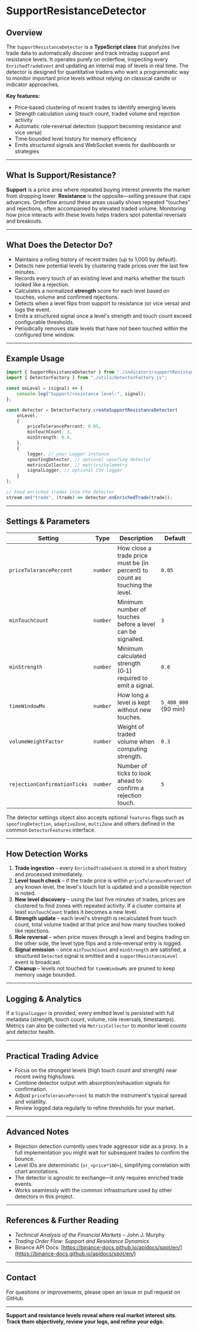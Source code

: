 # SupportResistanceDetector

## Overview

The `SupportResistanceDetector` is a **TypeScript class** that analyzes live trade data to automatically discover and track intraday support and resistance levels. It operates purely on orderflow, inspecting every `EnrichedTradeEvent` and updating an internal map of levels in real time. The detector is designed for quantitative traders who want a programmatic way to monitor important price levels without relying on classical candle or indicator approaches.

**Key features:**

- Price‑based clustering of recent trades to identify emerging levels
- Strength calculation using touch count, traded volume and rejection activity
- Automatic role‑reversal detection (support becoming resistance and vice versa)
- Time‑bounded level history for memory efficiency
- Emits structured signals and WebSocket events for dashboards or strategies

---

## What Is Support/Resistance?

**Support** is a price area where repeated buying interest prevents the market from dropping lower. **Resistance** is the opposite—selling pressure that caps advances. Orderflow around these areas usually shows repeated "touches" and rejections, often accompanied by elevated traded volume. Monitoring how price interacts with these levels helps traders spot potential reversals and breakouts.

---

## What Does the Detector Do?

- Maintains a rolling history of recent trades (up to 1,000 by default).
- Detects new potential levels by clustering trade prices over the last few minutes.
- Records every touch of an existing level and marks whether the touch looked like a rejection.
- Calculates a normalized **strength** score for each level based on touches, volume and confirmed rejections.
- Detects when a level flips from support to resistance (or vice versa) and logs the event.
- Emits a structured signal once a level's strength and touch count exceed configurable thresholds.
- Periodically removes stale levels that have not been touched within the configured time window.

---

## Example Usage

```ts
import { SupportResistanceDetector } from "./indicators/supportResistanceDetector.js";
import { DetectorFactory } from "./utils/detectorFactory.js";

const onLevel = (signal) => {
    console.log("Support/resistance level:", signal);
};

const detector = DetectorFactory.createSupportResistanceDetector(
    onLevel,
    {
        priceTolerancePercent: 0.05,
        minTouchCount: 3,
        minStrength: 0.6,
    },
    {
        logger, // your Logger instance
        spoofingDetector, // optional spoofing detector
        metricsCollector, // metrics/telemetry
        signalLogger, // optional CSV logger
    }
);

// Feed enriched trades into the detector
stream.on("trade", (trade) => detector.onEnrichedTrade(trade));
```

---

## Settings & Parameters

| Setting                      | Type     | Description                                                                  | Default              |
| ---------------------------- | -------- | ---------------------------------------------------------------------------- | -------------------- |
| `priceTolerancePercent`      | `number` | How close a trade price must be (in percent) to count as touching the level. | `0.05`               |
| `minTouchCount`              | `number` | Minimum number of touches before a level can be signalled.                   | `3`                  |
| `minStrength`                | `number` | Minimum calculated strength (0‑1) required to emit a signal.                 | `0.6`                |
| `timeWindowMs`               | `number` | How long a level is kept without new touches.                                | `5_400_000` (90 min) |
| `volumeWeightFactor`         | `number` | Weight of traded volume when computing strength.                             | `0.3`                |
| `rejectionConfirmationTicks` | `number` | Number of ticks to look ahead to confirm a rejection touch.                  | `5`                  |

The detector settings object also accepts optional `features` flags such as `spoofingDetection`, `adaptiveZone`, `multiZone` and others defined in the common `DetectorFeatures` interface.

---

## How Detection Works

1. **Trade ingestion** – every `EnrichedTradeEvent` is stored in a short history and processed immediately.
2. **Level touch check** – if the trade price is within `priceTolerancePercent` of any known level, the level's touch list is updated and a possible rejection is noted.
3. **New level discovery** – using the last five minutes of trades, prices are clustered to find zones with repeated activity. If a cluster contains at least `minTouchCount` trades it becomes a new level.
4. **Strength update** – each level's strength is recalculated from touch count, total volume traded at that price and how many touches looked like rejections.
5. **Role reversal** – when price moves through a level and begins trading on the other side, the level type flips and a role‑reversal entry is logged.
6. **Signal emission** – once `minTouchCount` and `minStrength` are satisfied, a structured `Detected` signal is emitted and a `supportResistanceLevel` event is broadcast.
7. **Cleanup** – levels not touched for `timeWindowMs` are pruned to keep memory usage bounded.

---

## Logging & Analytics

If a `SignalLogger` is provided, every emitted level is persisted with full metadata (strength, touch count, volume, role reversals, timestamps). Metrics can also be collected via `MetricsCollector` to monitor level counts and detector health.

---

## Practical Trading Advice

- Focus on the strongest levels (high touch count and strength) near recent swing highs/lows.
- Combine detector output with absorption/exhaustion signals for confirmation.
- Adjust `priceTolerancePercent` to match the instrument's typical spread and volatility.
- Review logged data regularly to refine thresholds for your market.

---

## Advanced Notes

- Rejection detection currently uses trade aggressor side as a proxy. In a full implementation you might wait for subsequent trades to confirm the bounce.
- Level IDs are deterministic (`sr_<price*100>`), simplifying correlation with chart annotations.
- The detector is agnostic to exchange—it only requires enriched trade events.
- Works seamlessly with the common infrastructure used by other detectors in this project.

---

## References & Further Reading

- _Technical Analysis of the Financial Markets_ – John J. Murphy
- _Trading Order Flow: Support and Resistance Dynamics_
- Binance API Docs: [https://binance-docs.github.io/apidocs/spot/en/](https://binance-docs.github.io/apidocs/spot/en/)

---

## Contact

For questions or improvements, please open an issue or pull request on GitHub.

---

**Support and resistance levels reveal where real market interest sits. Track them objectively, review your logs, and refine your edge.**
